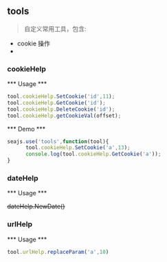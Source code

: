## tools

> 自定义常用工具，包含:
  * cookie 操作
  * 

### cookieHelp


*** Usage ***

```javascript
tool.cookieHelp.SetCookie('id',11);
tool.cookieHelp.GetCookie('id');
tool.cookieHelp.DeleteCookie('id');
tool.cookieHelp.getCookieVal(offset);
```

*** Demo ***

```javascript
seajs.use('tools',function(tool){
      tool.cookieHelp.SetCookie('a',13);
      console.log(tool.cookieHelp.GetCookie('a'));
}
```
### dateHelp

*** Usage ***


~~dateHelp.NewDate()~~


### urlHelp

*** Usage ***

```javascript
tool.urlHelp.replaceParam('a',10)
```